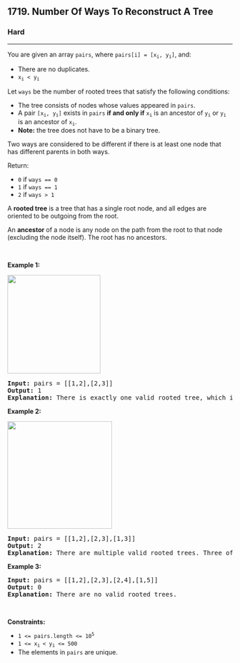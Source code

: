 <h2>1719. Number Of Ways To Reconstruct A Tree</h2><h3>Hard</h3><hr><div><p>You are given an array <code>pairs</code>, where <code>pairs[i] = [x<sub>i</sub>, y<sub>i</sub>]</code>, and:</p>

<ul>
	<li>There are no duplicates.</li>
	<li><code>x<sub>i</sub> &lt; y<sub>i</sub></code></li>
</ul>

<p>Let <code>ways</code> be the number of rooted trees that satisfy the following conditions:</p>

<ul>
	<li>The tree consists of nodes whose values appeared in <code>pairs</code>.</li>
	<li>A pair <code>[x<sub>i</sub>, y<sub>i</sub>]</code> exists in <code>pairs</code> <strong>if and only if</strong> <code>x<sub>i</sub></code> is an ancestor of <code>y<sub>i</sub></code> or <code>y<sub>i</sub></code> is an ancestor of <code>x<sub>i</sub></code>.</li>
	<li><strong>Note:</strong> the tree does not have to be a binary tree.</li>
</ul>

<p>Two ways are considered to be different if there is at least one node that has different parents in both ways.</p>

<p>Return:</p>

<ul>
	<li><code>0</code> if <code>ways == 0</code></li>
	<li><code>1</code> if <code>ways == 1</code></li>
	<li><code>2</code> if <code>ways &gt; 1</code></li>
</ul>

<p>A <strong>rooted tree</strong> is a tree that has a single root node, and all edges are oriented to be outgoing from the root.</p>

<p>An <strong>ancestor</strong> of a node is any node on the path from the root to that node (excluding the node itself). The root has no ancestors.</p>

<p>&nbsp;</p>
<p><strong>Example 1:</strong></p>
<img src="https://assets.leetcode.com/uploads/2020/12/03/trees2.png" style="width: 208px; height: 221px;">
<pre><strong>Input:</strong> pairs = [[1,2],[2,3]]
<strong>Output:</strong> 1
<strong>Explanation:</strong> There is exactly one valid rooted tree, which is shown in the above figure.
</pre>

<p><strong>Example 2:</strong></p>
<img alt="" src="https://assets.leetcode.com/uploads/2020/12/03/tree.png" style="width: 234px; height: 241px;">
<pre><strong>Input:</strong> pairs = [[1,2],[2,3],[1,3]]
<strong>Output:</strong> 2
<strong>Explanation:</strong> There are multiple valid rooted trees. Three of them are shown in the above figures.
</pre>

<p><strong>Example 3:</strong></p>

<pre><strong>Input:</strong> pairs = [[1,2],[2,3],[2,4],[1,5]]
<strong>Output:</strong> 0
<strong>Explanation:</strong> There are no valid rooted trees.</pre>

<p>&nbsp;</p>
<p><strong>Constraints:</strong></p>

<ul>
	<li><code>1 &lt;= pairs.length &lt;= 10<sup>5</sup></code></li>
	<li><code>1 &lt;= x<sub>i </sub>&lt; y<sub>i</sub> &lt;= 500</code></li>
	<li>The elements in <code>pairs</code> are unique.</li>
</ul>
</div>